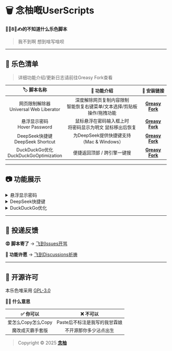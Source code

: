 # 🗑️ 念柚嘅UserScripts

**🦐🐔8⃣️✍️的不知道什么乐色脚本**

> 我不到啊 想到啥写啥呗

---

## 💩 乐色清单
> 详细功能介绍/更新日志请前往Greasy Fork查看

| 🏷️ 脚本名称 | 🔧 功能介绍 | 🔗 安装链接 |
| :-: | :-: | :-: |
| 网页限制解除器 <Br> Universal Web Liberator | 深度解除网页复制内容限制 <Br> 智能恢复右键菜单/文本选择/剪贴板操作/拖拽功能 | [**Greasy Fork**](https://greasyfork.org/scripts/532010) |
| 悬浮显示密码 <Br> Hover Password | 鼠标悬浮在密码输入框上时 <Br> 将密码显示为明文 鼠标移出后恢复 | [**Greasy Fork**](https://greasyfork.org/scripts/532524) |
| DeepSeek快捷键 <Br> DeepSeek Shortcut | 为DeepSeek提供快捷键支持（Mac & Windows） | [**Greasy Fork**](https://greasyfork.org/scripts/532221) |
| DuckDuckGo优化 <Br> DuckDuckGoOptimization | 便捷返回顶部 / 跨引擎一键搜 | [**Greasy Fork**](https://greasyfork.org/scripts/532614) |

---

## 📷 功能展示

<details>
<summary>悬浮显示密码</summary>

![HoverPasswordFeature](https://github.com/MiPoNianYou/UserScripts/blob/main/Images/HoverPasswordFeature.png?raw=true "HoverPasswordFeature")
</details>

<details>
<summary>DeepSeek快捷键</summary>

![DeepSeekShortcutFeature](https://github.com/MiPoNianYou/UserScripts/blob/main/Images/DeepSeekShortcutFeature.png?raw=true "DeepSeekShortcutFeature")
</details>

<details>
<summary>DuckDuckGo优化</summary>

![DuckDuckGoOptimizationFeature](https://github.com/MiPoNianYou/UserScripts/blob/main/Images/DuckDuckGoOptimizationFeature.png?raw=true "DuckDuckGoOptimizationFeature")
</details>

---

## 📮 投递反馈

**😡 脚本寄了** → [飞到Issues开骂](https://github.com/MiPoNianYou/UserScripts/issues)

**🌠 功能许愿** → [飞到Discussions祈祷](https://github.com/MiPoNianYou/UserScripts/discussions)

---

## 📜 开源许可

本乐色堆采用 [GPL-3.0](https://github.com/MiPoNianYou/UserScripts/blob/main/LICENSE)

**🙋🏻 什么意思**

| ✅ 你可以 | ❌ 不可以 |
| :-: | :-: |
| 爱怎么Copy怎么Copy | Paste后不标注是我写的我甘霖娘 |
| 魔改成灭霸手套版 | 不开源那你多少沾点出生 |

> Copyright © 2025 [**念柚**](https://github.com/MiPoNianYou)
